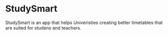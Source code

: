 # StudySmart
StudySmart is an app that helps Univeristies creating better timetables that are suited for studens and teachers.
